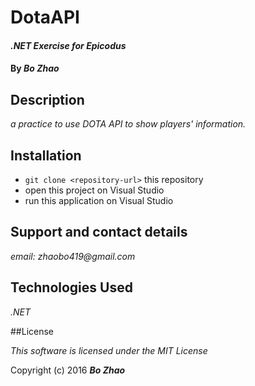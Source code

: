 # DotaAPI

#### _.NET Exercise for Epicodus_

#### By _**Bo Zhao**_

## Description

_a practice to use DOTA API to show players' information._

## Installation

* `git clone <repository-url>` this repository
* open this project on Visual Studio
* run this application on Visual Studio

## Support and contact details

_email: zhaobo419@gmail.com_

## Technologies Used

_.NET_

##License

*This software is licensed under the MIT License*

Copyright (c) 2016 **_Bo Zhao_**

